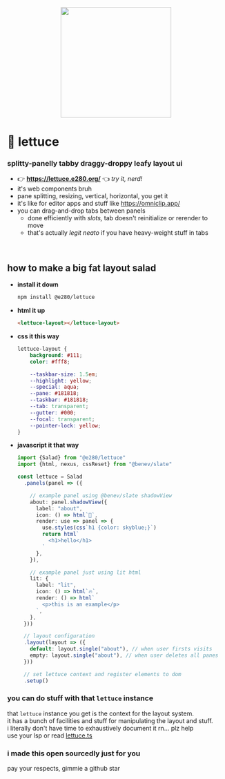 
<div align="center"><img alt="" width=256 src="./assets/lettuce.avif"/></div>

# 🥬 lettuce

### splitty-panelly tabby draggy-droppy leafy layout ui

- 👉 **https://lettuce.e280.org/** 👈 *try it, nerd!*
- it's web components bruh
- pane splitting, resizing, vertical, horizontal, you get it
- it's like for editor apps and stuff like https://omniclip.app/
- you can drag-and-drop tabs between panels
  - done efficiently with *slots,* tab doesn't reinitialize or rerender to move
  - that's actually *legit neato* if you have heavy-weight stuff in tabs

<br/>

## how to make a big fat layout salad

- **install it down**
  ```sh
  npm install @e280/lettuce
  ```
- **html it up**
  ```html
  <lettuce-layout></lettuce-layout>
  ```
- **css it this way**
  ```css
  lettuce-layout {
	  background: #111;
	  color: #fff8;

	  --taskbar-size: 1.5em;
	  --highlight: yellow;
	  --special: aqua;
	  --pane: #181818;
	  --taskbar: #181818;
	  --tab: transparent;
	  --gutter: #000;
	  --focal: transparent;
	  --pointer-lock: yellow;
  }
  ```
- **javascript it that way**
  ```ts
  import {Salad} from "@e280/lettuce"
  import {html, nexus, cssReset} from "@benev/slate"

  const lettuce = Salad
    .panels(panel => ({

      // example panel using @benev/slate shadowView
      about: panel.shadowView({
        label: "about",
        icon: () => html`🥬`,
        render: use => panel => {
          use.styles(css`h1 {color: skyblue;}`)
          return html`
            <h1>hello</h1>
          `
        },
      }),

      // example panel just using lit html
      lit: {
        label: "lit",
        icon: () => html`🔥`,
        render: () => html`
          <p>this is an example</p>
        `,
      },
    }))

    // layout configuration
    .layout(layout => ({
      default: layout.single("about"), // when user firsts visits
      empty: layout.single("about"), // when user deletes all panes
    }))

    // set lettuce context and register elements to dom
    .setup()
  ```

### you can do stuff with that `lettuce` instance
that `lettuce` instance you get is the context for the layout system.  
it has a bunch of facilities and stuff for manipulating the layout and stuff.  
i literally don't have time to exhaustively document it rn... plz help  
use your lsp or read [lettuce.ts](./s/context/lettuce.ts)  

### i made this open sourcedly just for you
pay your respects, gimmie a github star  

